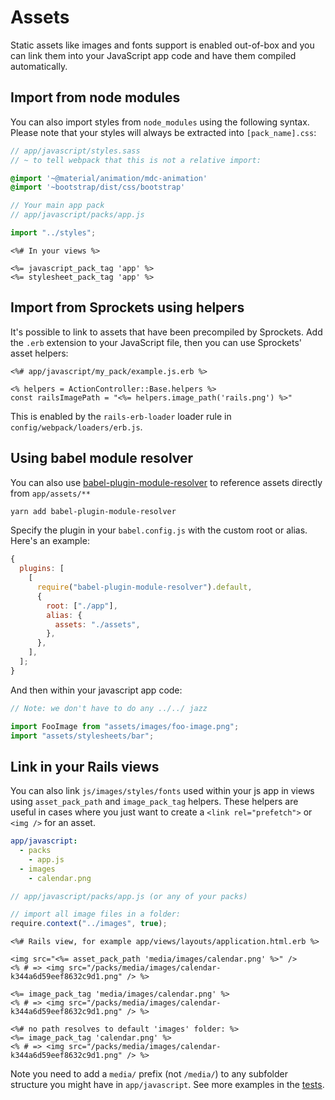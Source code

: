 # Assets

Static assets like images and fonts support is enabled out-of-box
and you can link them into your JavaScript app code and have them
compiled automatically.

## Import from node modules

You can also import styles from `node_modules` using the following syntax.
Please note that your styles will always be extracted into `[pack_name].css`:

```sass
// app/javascript/styles.sass
// ~ to tell webpack that this is not a relative import:

@import '~@material/animation/mdc-animation'
@import '~bootstrap/dist/css/bootstrap'
```

```js
// Your main app pack
// app/javascript/packs/app.js

import "../styles";
```

```erb
<%# In your views %>

<%= javascript_pack_tag 'app' %>
<%= stylesheet_pack_tag 'app' %>
```

## Import from Sprockets using helpers

It's possible to link to assets that have been precompiled by Sprockets. Add the `.erb` extension to your JavaScript file, then you can use Sprockets' asset helpers:

```erb
<%# app/javascript/my_pack/example.js.erb %>

<% helpers = ActionController::Base.helpers %>
const railsImagePath = "<%= helpers.image_path('rails.png') %>"
```

This is enabled by the `rails-erb-loader` loader rule in `config/webpack/loaders/erb.js`.

## Using babel module resolver

You can also use [babel-plugin-module-resolver](https://github.com/tleunen/babel-plugin-module-resolver) to reference assets directly from `app/assets/**`

```bash
yarn add babel-plugin-module-resolver
```

Specify the plugin in your `babel.config.js` with the custom root or alias. Here's an example:

```js
{
  plugins: [
    [
      require("babel-plugin-module-resolver").default,
      {
        root: ["./app"],
        alias: {
          assets: "./assets",
        },
      },
    ],
  ];
}
```

And then within your javascript app code:

```js
// Note: we don't have to do any ../../ jazz

import FooImage from "assets/images/foo-image.png";
import "assets/stylesheets/bar";
```

## Link in your Rails views

You can also link `js/images/styles/fonts` used within your js app in views using
`asset_pack_path` and `image_pack_tag` helpers. These helpers are useful in cases where you just want to
create a `<link rel="prefetch">` or `<img />` for an asset.

```yml
app/javascript:
  - packs
    - app.js
  - images
    - calendar.png
```

```js
// app/javascript/packs/app.js (or any of your packs)

// import all image files in a folder:
require.context("../images", true);
```

```erb
<%# Rails view, for example app/views/layouts/application.html.erb %>

<img src="<%= asset_pack_path 'media/images/calendar.png' %>" />
<% # => <img src="/packs/media/images/calendar-k344a6d59eef8632c9d1.png" /> %>

<%= image_pack_tag 'media/images/calendar.png' %>
<% # => <img src="/packs/media/images/calendar-k344a6d59eef8632c9d1.png" /> %>

<%# no path resolves to default 'images' folder: %>
<%= image_pack_tag 'calendar.png' %>
<% # => <img src="/packs/media/images/calendar-k344a6d59eef8632c9d1.png" /> %>
```

Note you need to add a `media/` prefix (not `/media/`) to any subfolder structure you might have in `app/javascript`. See more examples in the [tests](https://github.com/rails/webpacker/blob/0b86cadb5ed921e2c1538382e72a236ec30a5d97/test/helper_test.rb#L37).
